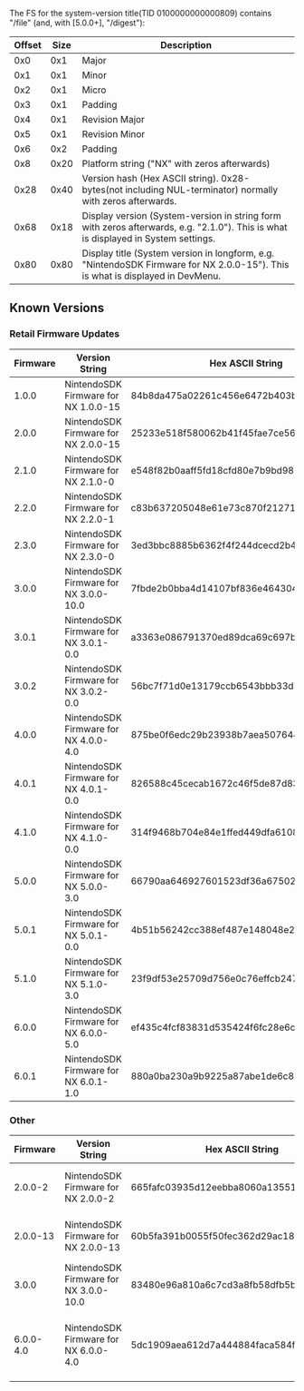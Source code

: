 The FS for the system-version title(TID 0100000000000809) contains
"/file" (and, with \[5.0.0+\],
"/digest"):

| Offset | Size | Description                                                                                                                        |
| ------ | ---- | ---------------------------------------------------------------------------------------------------------------------------------- |
| 0x0    | 0x1  | Major                                                                                                                              |
| 0x1    | 0x1  | Minor                                                                                                                              |
| 0x2    | 0x1  | Micro                                                                                                                              |
| 0x3    | 0x1  | Padding                                                                                                                            |
| 0x4    | 0x1  | Revision Major                                                                                                                     |
| 0x5    | 0x1  | Revision Minor                                                                                                                     |
| 0x6    | 0x2  | Padding                                                                                                                            |
| 0x8    | 0x20 | Platform string ("NX" with zeros afterwards)                                                                                       |
| 0x28   | 0x40 | Version hash (Hex ASCII string). 0x28-bytes(not including NUL-terminator) normally with zeros afterwards.                          |
| 0x68   | 0x18 | Display version (System-version in string form with zeros afterwards, e.g. "2.1.0"). This is what is displayed in System settings. |
| 0x80   | 0x80 | Display title (System version in longform, e.g. "NintendoSDK Firmware for NX 2.0.0-15"). This is what is displayed in DevMenu.     |

## Known Versions

### Retail Firmware Updates

| Firmware | Version String                         | Hex ASCII String                         | "/digest" contents                                             |
| -------- | -------------------------------------- | ---------------------------------------- | -------------------------------------------------------------- |
| 1.0.0    | NintendoSDK Firmware for NX 1.0.0-15   | 84b8da475a02261c456e6472b403b31416480165 | N/A                                                            |
| 2.0.0    | NintendoSDK Firmware for NX 2.0.0-15   | 25233e518f580062b41f45fae7ce56bff261094a | N/A                                                            |
| 2.1.0    | NintendoSDK Firmware for NX 2.1.0-0    | e548f82b0aaff5fd18cfd80e7b9bd9808eeb7c99 | N/A                                                            |
| 2.2.0    | NintendoSDK Firmware for NX 2.2.0-1    | c83b637205048e61e73c870f21271cc3c6364396 | N/A                                                            |
| 2.3.0    | NintendoSDK Firmware for NX 2.3.0-0    | 3ed3bbc8885b6362f4f244dcecd2b430fa27310e | N/A                                                            |
| 3.0.0    | NintendoSDK Firmware for NX 3.0.0-10.0 | 7fbde2b0bba4d14107bf836e4643043d9f6c8e47 | N/A                                                            |
| 3.0.1    | NintendoSDK Firmware for NX 3.0.1-0.0  | a3363e086791370ed89dca69c697b4a8bc443d66 | N/A                                                            |
| 3.0.2    | NintendoSDK Firmware for NX 3.0.2-0.0  | 56bc7f71d0e13179ccb6543bbb33d7f537859e49 | N/A                                                            |
| 4.0.0    | NintendoSDK Firmware for NX 4.0.0-4.0  | 875be0f6edc29b23938b7aea50764421b9f217e5 | N/A                                                            |
| 4.0.1    | NintendoSDK Firmware for NX 4.0.1-0.0  | 826588c45cecab1672c46f5de87d83ea6008d583 | N/A                                                            |
| 4.1.0    | NintendoSDK Firmware for NX 4.1.0-0.0  | 314f9468b704e84e1ffed449dfa6108ba4be221d | N/A                                                            |
| 5.0.0    | NintendoSDK Firmware for NX 5.0.0-3.0  | 66790aa646927601523df36a6750205cd944b3de | gW93A\#00050000\#QRnTiv2kqQV-KO9DAn1Wzz4S2-SDH4Zd10y8Jx5KalI=  |
| 5.0.1    | NintendoSDK Firmware for NX 5.0.1-0.0  | 4b51b56242cc388ef487e148048e2c80e25994ad | gW93A\#00050001\#wBt05i54vmIPr7cs44Vvod3M9s5M2Yl2ZVd\_pd036MY= |
| 5.1.0    | NintendoSDK Firmware for NX 5.1.0-3.0  | 23f9df53e25709d756e0c76effcb2473bd3447dd | gW93A\#00050100\#29uVhARHOdeTZmfdPnP785egrfRbPUW5n3IAACuHoPw=  |
| 6.0.0    | NintendoSDK Firmware for NX 6.0.0-5.0  | ef435c4fcf83831d535424f6fc28e6c91f7669d1 | gW93A\#00060000\#9k9lgdev3glK0ltQTdWmdK7jU1BL9oWNJRAFkQpHUYI=  |
| 6.0.1    | NintendoSDK Firmware for NX 6.0.1-1.0  | 880a0ba230a9b9225a87abe1de6c8ab8d832551e | gW93A\#00060001\#a4EXpeev\_mWNw7Dk0vkOsCMIxlosx2JuXPiOa5hEMd0= |

### Other

| Firmware  | Version String                         | Hex ASCII String                         | Note                                                           |
| --------- | -------------------------------------- | ---------------------------------------- | -------------------------------------------------------------- |
| 2.0.0-2   | NintendoSDK Firmware for NX 2.0.0-2    | 665fafc03935d12eebba8060a135516b021ccbaa | Revision of [factory firmware](Factory%20Setup.md "wikilink"). |
| 2.0.0-13  | NintendoSDK Firmware for NX 2.0.0-13   | 60b5fa391b0055f50fec362d29ac18395f387412 | Revision of [factory firmware](Factory%20Setup.md "wikilink"). |
| 3.0.0     | NintendoSDK Firmware for NX 3.0.0-10.0 | 83480e96a810a6c7cd3a8fb58dfb5b53961ac781 | Revision of [factory firmware](Factory%20Setup.md "wikilink"). |
| 6.0.0-4.0 | NintendoSDK Firmware for NX 6.0.0-4.0  | 5dc1909aea612d7a444884faca584fa8ae895b5c | Pre-release version of firmware 6.0.0.                         |
